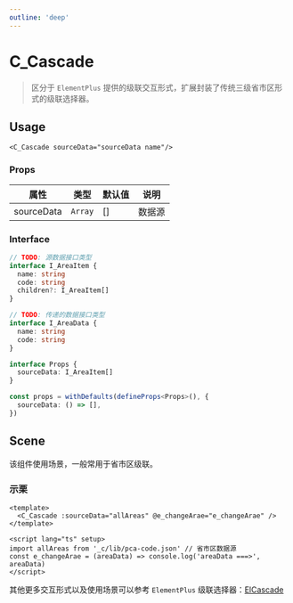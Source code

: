 ```yaml
---
outline: 'deep'
---
```


# C_Cascade

> 区分于 `ElementPlus` 提供的级联交互形式，扩展封装了传统三级省市区形式的级联选择器。

## Usage

`<C_Cascade sourceData="sourceData name"/>`

### Props

| 属性       | 类型    | 默认值 | 说明   |
| ---------- | ------- | ------ | ------ |
| sourceData | `Array` | []     | 数据源 |

### Interface

```ts
// TODO: 源数据接口类型
interface I_AreaItem {
  name: string
  code: string
  children?: I_AreaItem[]
}

// TODO: 传递的数据接口类型
interface I_AreaData {
  name: string
  code: string
}

interface Props {
  sourceData: I_AreaItem[]
}

const props = withDefaults(defineProps<Props>(), {
  sourceData: () => [],
})
```

## Scene

该组件使用场景，一般常用于省市区级联。

### 示栗

```vue
<template>
  <C_Cascade :sourceData="allAreas" @e_changeArae="e_changeArae" />
</template>

<script lang="ts" setup>
import allAreas from '_c/lib/pca-code.json' // 省市区数据源
const e_changeArae = (areaData) => console.log('areaData ===>', areaData)
</script>
```

其他更多交互形式以及使用场景可以参考 `ElementPlus` 级联选择器：[ElCascade](http://element-plus.org/zh-CN/component/cascader.html#%E5%9F%BA%E7%A1%80%E7%94%A8%E6%B3%95)
